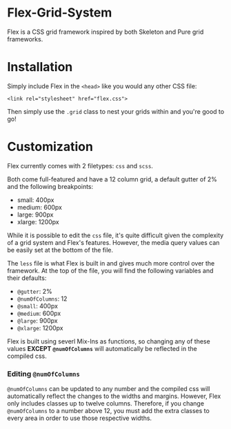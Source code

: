 Flex-Grid-System
================

Flex is a CSS grid framework inspired by both Skeleton and Pure grid frameworks.


Installation
============

Simply include Flex in the `<head>` like you would any other CSS file:

`<link rel="stylesheet" href="flex.css">`

Then simply use the `.grid` class to nest your grids within and you're good to go!

Customization
============

Flex currently comes with 2 filetypes: `css` and `scss`.

Both come full-featured and have a 12 column grid, a default gutter of 2% and the following breakpoints:

* small:   400px
* medium:  600px
* large:   900px
* xlarge:  1200px

While it is possible to edit the `css` file, it's quite difficult given the complexity of a grid system and Flex's features.  However, the media query values can be easily set at the bottom of the file.

The `less` file is what Flex is built in and gives much more control over the framework.  At the top of the file, you will find the following variables and their defaults:

* `@gutter`: 2%
* `@numOfColumns`: 12
* `@small`: 400px
* `@medium`: 600px
* `@large`: 900px
* `@xlarge`: 1200px

Flex is built using severl Mix-Ins as functions, so changing any of these values __EXCEPT `@numOfColumns`__ will automatically be reflected in the compiled css.

### Editing `@numOfColumns` ###

`@numOfColumns` can be updated to any number and the compiled css will automatically reflect the changes to the widths and margins.  However, Flex only includes classes up to twelve columns.  Therefore, if you change `@numOfColumns` to a number above 12, you must add the extra classes to every area in order to use those respective widths.
